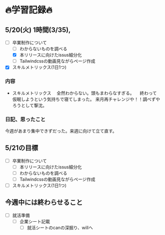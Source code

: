 # 🔥学習記録🔥
## 5/20(火) 1時間(3/35),
- [ ] 卒業制作について
  - [ ] わからないものを調べる
  - [x] 本リリースに向けたissus細分化
  - [ ] Tailwindcssの動画見ながらページ作成

- [x] スキルメトリックス(1日1つ)

### 内容
- スキルメトリックス
　全然わからない。頭もまわらなすぎる。
　終わって仮眠しようという気持ちで寝てしまった。
  来月再チャレンジや！！調べずやろうとして撃沈。

### 日記、思ったこと
  今週があまり集中できずだった。来週に向けて立て直す。

## 5/21の目標
- [ ] 卒業制作について
  - [ ] 本リリースに向けたissus細分化
  - [ ] わからないものを調べる
  - [ ] Tailwindcssの動画見ながらページ作成

- [ ] スキルメトリックス(1日1つ)

## 今週中には終わらせること
- [ ] 就活準備
  - [ ] 企業シート記載
	- [ ] 就活シートのcanの深掘り、willへ